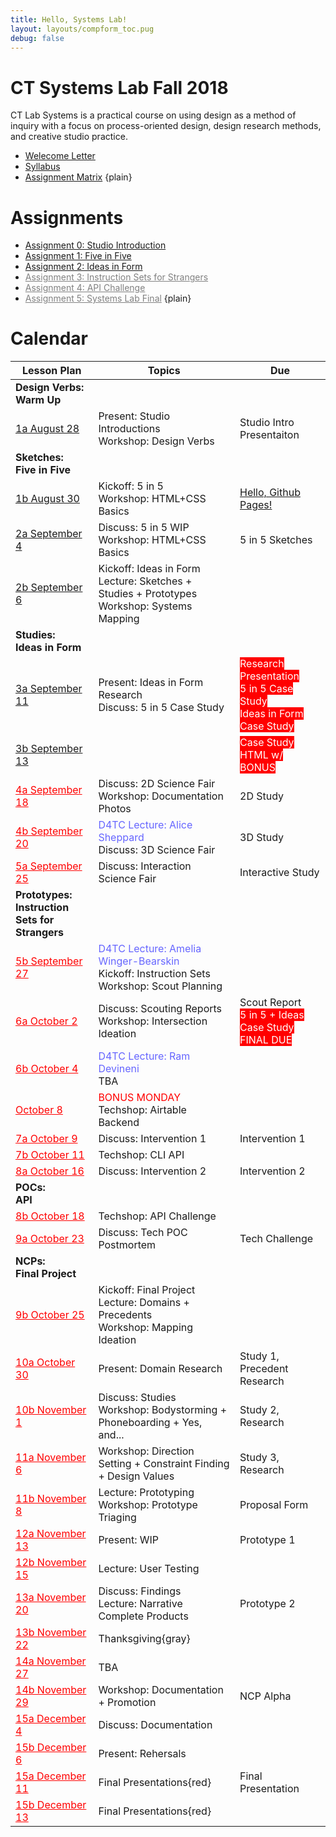 ```yaml
---
title: Hello, Systems Lab!
layout: layouts/compform_toc.pug
debug: false
---
```


<!-- <script src="https://cdnjs.cloudflare.com/ajax/libs/p5.js/0.5.16/p5.min.js"></script>
<script src="./index_mess.js"></script> -->

<style>
ul.plain {
 margin: 0;
 padding: 0;
 list-style: none;
}
</style>

# CT Systems Lab Fall 2018

<div class="col-6 col-md-6 overview top">
CT Lab Systems is a practical course on using design as a method of inquiry with a focus on process-oriented design, design research methods, and creative studio practice.
</div>

- [Welecome Letter](./welcome_letter.html)
- [Syllabus](./syllabus.html)
- [Assignment Matrix](https://docs.google.com/spreadsheets/d/1OVtofA8TV2qSv_RnN7W7BAem_cFSkqaAivjmNusbYWU/edit?usp=sharing)
{plain}

# Assignments

- [Assignment 0: Studio Introduction](assignment_introduction.html)
- [Assignment 1: Five in Five](assignment_5in5.html)
- [Assignment 2: Ideas in Form](assignment_ideas.html)
- [Assignment 3: Instruction Sets for Strangers](#)
- [Assignment 4: API Challenge](#)
- [Assignment 5: Systems Lab Final](#)
{plain}


# Calendar


| Lesson Plan                                        | Topics                                                                                                                              | Due                                                                                                         |
| -------------------------------------------------- | ----------------------------------------------------------------------------------------------------------------------------------- | ----------------------------------------------------------------------------------------------------------- |
| **Design Verbs:<br/>Warm Up**                      | &nbsp;                                                                                                                              | &nbsp;                                                                                                      |
| [1a August 28](lesson_plans/aug_28.html)           | Present: Studio Introductions<br/> Workshop: Design Verbs                                                                           | Studio Intro Presentaiton                                                                                   |
| **Sketches:<br/>Five in Five**                     | &nbsp;                                                                                                                              | &nbsp;                                                                                                      |
| [1b August 30](lesson_plans/aug_30.html)           | Kickoff: 5 in 5<br/> Workshop: HTML+CSS Basics                                                                                      | [Hello, Github Pages!](lesson_plans/aug_28.html)                                                            |
| [2a September 4](lesson_plans/sep_4.html)          | Discuss: 5 in 5 WIP<br/> Workshop: HTML+CSS Basics                                                                                  | 5 in 5 Sketches                                                                                             |
| [2b September 6](lesson_plans/sep_6.html)          | Kickoff: Ideas in Form<br/> Lecture: Sketches + Studies + Prototypes <br/>Workshop: Systems Mapping                                 | &nbsp;                                                                                                      |
| **Studies:<br/>Ideas in Form**                     | &nbsp;                                                                                                                              | &nbsp;                                                                                                      |
| [3a September 11](lesson_plans/sep_11.html)        | Present: Ideas in Form Research<br/> Discuss: 5 in 5 Case Study                                                                     | <span class = "urgent">Research Presentation <br/> 5 in 5 Case Study <br/> Ideas in Form Case Study </span> |
| [3b September 13](lesson_plans/sep_13.html)        | &nbsp;                                                                                                                              | <span class = "urgent"> Case Study HTML w/ BONUS</span>                                                     |
| [4a September 18](#)                               | Discuss: 2D Science Fair<br/> Workshop: Documentation Photos<br/>                                                                   | 2D Study                                                                                                    |
| [4b September 20](#)                               | <span style="color: #6666FF">D4TC Lecture: Alice Sheppard</span><br/>Discuss: 3D Science Fair                                       | 3D Study                                                                                                    |
| [5a September 25](#)                               | Discuss: Interaction Science Fair                                                                                                   | Interactive Study                                                                                           |
| **Prototypes:<br/>Instruction Sets for Strangers** | &nbsp;                                                                                                                              | &nbsp;                                                                                                      |
| [5b September 27](#)                               | <span style="color: #6666FF">D4TC Lecture: Amelia Winger-Bearskin</span><br/>Kickoff: Instruction Sets<br/>Workshop: Scout Planning | &nbsp;                                                                                                      |
| [6a October 2](#)                                  | Discuss: Scouting Reports<br/> Workshop: Intersection Ideation                                                                      | Scout Report <br/>   <span class = "urgent"> 5 in 5 + Ideas Case Study FINAL DUE</span>                     |
| [6b October 4](#)                                  | <span style="color: #6666FF">D4TC Lecture: Ram Devineni</span><br/>TBA                                                              | &nbsp;                                                                                                      |
| [October 8](#)                                     | <span style="color: #F00">BONUS MONDAY</span><br/> Techshop: Airtable Backend                                                       | &nbsp;                                                                                                      |
| [7a October 9](#)                                  | Discuss: Intervention 1                                                                                                             | Intervention 1                                                                                              |
| [7b October 11](#)                                 | Techshop: CLI API                                                                                                                   | &nbsp;                                                                                                      |
| [8a October 16](#)                                 | Discuss: Intervention 2                                                                                                             | Intervention 2                                                                                              |
| **POCs:<br/>API**                                  | &nbsp;                                                                                                                              | &nbsp;                                                                                                      |
| [8b October 18](#)                                 | Techshop: API Challenge                                                                                                             | &nbsp;                                                                                                      |
| [9a October 23](#)                                 | Discuss: Tech POC Postmortem                                                                                                        | Tech Challenge                                                                                              |
| **NCPs:<br/>Final Project**                        | &nbsp;                                                                                                                              | &nbsp;                                                                                                      |
| [9b October 25](#)                                 | Kickoff: Final Project<br/> Lecture: Domains + Precedents<br/> Workshop: Mapping Ideation                                           | &nbsp;                                                                                                      |
| [10a October 30](#)                                | Present: Domain Research                                                                                                            | Study 1, Precedent Research                                                                                 |
| [10b November 1](#)                                | Discuss: Studies<br/> Workshop: Bodystorming + Phoneboarding + Yes, and...                                                          | Study 2, Research                                                                                           |
| [11a November 6](#)                                | Workshop: Direction Setting + Constraint Finding + Design Values                                                                    | Study 3, Research                                                                                           |
| [11b November 8](#)                                | Lecture: Prototyping<br/> Workshop: Prototype Triaging                                                                              | Proposal Form                                                                                               |
| [12a November 13](#)                               | Present: WIP                                                                                                                        | Prototype 1                                                                                                 |
| [12b November 15](#)                               | Lecture: User Testing                                                                                                               | &nbsp;                                                                                                      |
| [13a November 20](#)                               | Discuss: Findings<br/> Lecture: Narrative Complete Products                                                                         | Prototype 2                                                                                                 |
| [13b November 22](#)                               | Thanksgiving{gray}                                                                                                                  | &nbsp;                                                                                                      |
| [14a November 27](#)                               | TBA                                                                                                                                 | &nbsp;                                                                                                      |
| [14b November 29](#)                               | Workshop: Documentation + Promotion                                                                                                 | NCP Alpha                                                                                                   |
| [15a December 4](#)                                | Discuss: Documentation                                                                                                              | &nbsp;                                                                                                      |
| [15b December 6](#)                                | Present: Rehersals                                                                                                                  | &nbsp;                                                                                                      |
| [15a December 11](#)                               | Final Presentations{red}                                                                                                            | Final Presentation                                                                                          |
| [15b December 13](#)                               | Final Presentations{red}                                                                                                            | &nbsp;                                                                                                      |


<style>

.urgent {
    background: red;
    color: white;
}
    .top {
        padding: 0;
        font-size: 14px;
    }

    .table th:first-child {
        /* border: 1px solid red; */
        width: 35%;

    }


    td a[href="#"] {
        color: red;
    }

    .comp-form-toc .table a[href^="#"] {
        color: black;
        text-decoration: none;
        border: none;
    }

    .table td,
    .table th {
        padding-left: 0px;;
    }

    .table thead {
        /* display: none; */
    }

    .gray {
        color: #AAA;
    }

    .red {
        color: #F00;
    }

    a[href="#"] {
        color: gray;
    }

</style>